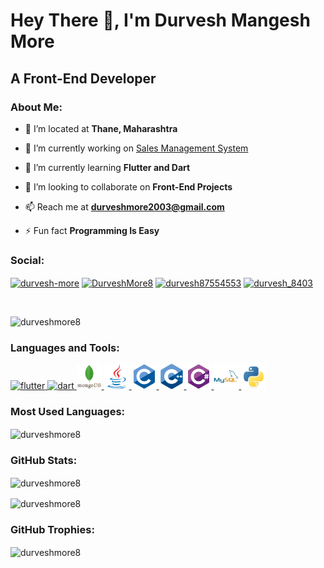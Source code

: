 <h1 align="left">Hey There 👋, I'm Durvesh Mangesh More</h1>
<h2 align="left">A Front-End Developer</h2>

<h3 align="left">About Me:</h3>

- 📍 I’m located at **Thane, Maharashtra**

- 🔭 I’m currently working on [Sales Management System](https://github.com/DurveshMore8/Sales-Management-System)

- 🌱 I’m currently learning **Flutter and Dart**

- 👯 I’m looking to collaborate on **Front-End Projects**

- 📫 Reach me at **durveshmore2003@gmail.com**

- ⚡ Fun fact **Programming Is Easy**

<h3 align="left">Social:</h3>
<p align="left">
<a href="https://stackoverflow.com/users/20864932/durvesh-more" target="blank"><img align="center" src="https://raw.githubusercontent.com/rahuldkjain/github-profile-readme-generator/master/src/images/icons/Social/stack-overflow.svg" alt="durvesh-more" height="30" width="40" /></a>
<a href="https://github.com/DurveshMore8" target="blank"><img align="center" src="https://raw.githubusercontent.com/rahuldkjain/github-profile-readme-generator/master/src/images/icons/Social/github.svg" alt="DurveshMore8" height="30" width="40" /></a>
<a href="https://twitter.com/durvesh87554553" target="blank"><img align="center" src="https://raw.githubusercontent.com/rahuldkjain/github-profile-readme-generator/master/src/images/icons/Social/twitter.svg" alt="durvesh87554553" height="30" width="40" /></a>
<a href="https://instagram.com/durvesh_8403" target="blank"><img align="center" src="https://raw.githubusercontent.com/rahuldkjain/github-profile-readme-generator/master/src/images/icons/Social/instagram.svg" alt="durvesh_8403" height="30" width="40" /></a>
</p><br />
<p align="left"> <img src="https://komarev.com/ghpvc/?username=durveshmore8&label=Profile%20views&color=0e75b6&style=flat" alt="durveshmore8" /> </p>

<h3 align="left">Languages and Tools:</h3>
<p align="left"> 
  <a href="https://flutter.dev" target="_blank" rel="noreferrer"> <img src="https://www.vectorlogo.zone/logos/flutterio/flutterio-icon.svg" alt="flutter" width="40" height="40"/> </a> 
  <a href="https://dart.dev" target="_blank" rel="noreferrer"> <img src="https://www.vectorlogo.zone/logos/dartlang/dartlang-icon.svg" alt="dart" width="40" height="40"/> </a> 
  <a href="https://www.mongodb.com/" target="_blank" rel="noreferrer"> <img src="https://raw.githubusercontent.com/devicons/devicon/master/icons/mongodb/mongodb-original-wordmark.svg" alt="mongodb" width="40" height="40"/> </a> 
  <a href="https://www.java.com" target="_blank" rel="noreferrer"> <img src="https://raw.githubusercontent.com/devicons/devicon/master/icons/java/java-original.svg" alt="java" width="40" height="40"/> </a> 
  <a href="https://www.cprogramming.com/" target="_blank" rel="noreferrer"> <img src="https://raw.githubusercontent.com/devicons/devicon/master/icons/c/c-original.svg" alt="c" width="40" height="40"/> </a> 
  <a href="https://www.w3schools.com/cpp/" target="_blank" rel="noreferrer"> <img src="https://raw.githubusercontent.com/devicons/devicon/master/icons/cplusplus/cplusplus-original.svg" alt="cplusplus" width="40" height="40"/> </a> 
  <a href="https://www.w3schools.com/cs/" target="_blank" rel="noreferrer"> <img src="https://raw.githubusercontent.com/devicons/devicon/master/icons/csharp/csharp-original.svg" alt="csharp" width="40" height="40"/> </a> 
  <a href="https://www.mysql.com/" target="_blank" rel="noreferrer"> <img src="https://raw.githubusercontent.com/devicons/devicon/master/icons/mysql/mysql-original-wordmark.svg" alt="mysql" width="40" height="40"/> </a> 
  <a href="https://www.python.org" target="_blank" rel="noreferrer"> <img src="https://raw.githubusercontent.com/devicons/devicon/master/icons/python/python-original.svg" alt="python" width="40" height="40"/> </a> </p>

<h3 align="left">Most Used Languages:</h3>
<p><img align="center" src="https://github-readme-stats.vercel.app/api/top-langs?username=durveshmore8&show_icons=true&locale=en&layout=compact&theme=algolia" alt="durveshmore8" /></p>

<h3 align="left">GitHub Stats:</h3>
<p><img align="center" src="https://github-readme-stats.vercel.app/api?username=durveshmore8&show_icons=true&locale=en&theme=algolia" alt="durveshmore8" /></p>

<p><img align="center" src="https://github-readme-streak-stats.herokuapp.com/?user=durveshmore8&theme=algolia" alt="durveshmore8" /></p>

<h3 align="left">GitHub Trophies:</h3>
<p><img align="center" src="https://github-profile-trophy.vercel.app/?username=durveshmore8&theme=algolia&no-frame=false&no-bg=true&margin-w=4" alt="durveshmore8" /></p>
